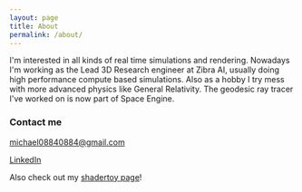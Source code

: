 ```yaml
---
layout: page
title: About
permalink: /about/
---
```


I'm interested in all kinds of real time simulations and rendering. Nowadays I'm working as the Lead 3D Research engineer at Zibra AI, usually doing high performance compute based simulations. Also as a hobby I try mess with more advanced physics like General Relativity. The geodesic ray tracer I've worked on is now part of Space Engine.

### Contact me

[michael08840884@gmail.com](mailto:michael08840884@gmail.com)

[LinkedIn](linkedin.com/in/mykhailo-moroz-86847a1b4)

Also check out my [shadertoy page](https://www.shadertoy.com/user/michael0884)!